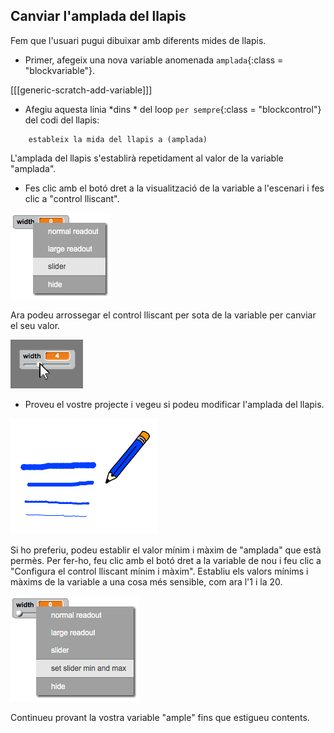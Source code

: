 ## Canviar l'amplada del llapis

Fem que l'usuari pugui dibuixar amb diferents mides de llapis.

+ Primer, afegeix una nova variable anomenada `amplada`{:class = "blockvariable"}.

[[[generic-scratch-add-variable]]]

+ Afegiu aquesta línia *dins * del loop `per sempre`{:class = "blockcontrol"} del codi del llapis:

```blocks
    estableix la mida del llapis a (amplada)
```

L'amplada del llapis s'establirà repetidament al valor de la variable "amplada".

+ Fes clic amb el botó dret a la visualització de la variable a l'escenari i fes clic a "control lliscant".

![captura de pantalla](images/paint-slider.png)

Ara podeu arrossegar el control lliscant per sota de la variable per canviar el seu valor.

![captura de pantalla](images/paint-slider-change.png)

+ Proveu el vostre projecte i vegeu si podeu modificar l'amplada del llapis.

![captura de pantalla](images/paint-width-test.png)

Si ho preferiu, podeu establir el valor mínim i màxim de "amplada" que està permès. Per fer-ho, feu clic amb el botó dret a la variable de nou i feu clic a "Configura el control lliscant mínim i màxim". Establiu els valors mínims i màxims de la variable a una cosa més sensible, com ara l'1 i la 20.

![captura de pantalla](images/paint-slider-max.png)

Continueu provant la vostra variable "ample" fins que estigueu contents.